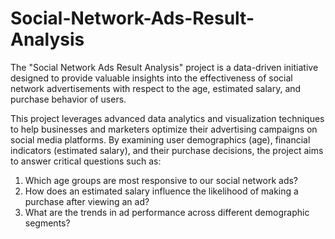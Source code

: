 # Social-Network-Ads-Result-Analysis


The "Social Network Ads Result Analysis" project is a data-driven initiative designed to provide valuable insights into the effectiveness of social network advertisements with respect to the age, estimated salary, and purchase behavior of users.

This project leverages advanced data analytics and visualization techniques to help businesses and marketers optimize their advertising campaigns on social media platforms. By examining user demographics (age), financial indicators (estimated salary), and their purchase decisions, the project aims to answer critical questions such as:

1. Which age groups are most responsive to our social network ads?
2. How does an estimated salary influence the likelihood of making a purchase after viewing an ad?
3. What are the trends in ad performance across different demographic segments?

